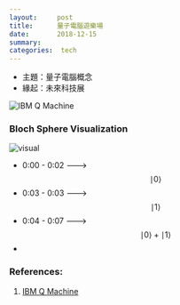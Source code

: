 ```yaml
---
layout:     post
title:      量子電腦遊樂場
date:       2018-12-15
summary:    
categories:  tech
---
```


* 主題：量子電腦概念
* 緣起：未來科技展





![IBM Q Machine](https://user-images.githubusercontent.com/8178172/50037697-2e41ee80-004f-11e9-94ce-a369213ceca5.png)



### Bloch Sphere Visualization

![visual](https://user-images.githubusercontent.com/8178172/50037698-2e41ee80-004f-11e9-9753-e357e0541294.png)



* 0:00 - 0:02 ---> $$\mid0\rangle$$
* 0:03 - 0:03 ---> $$\mid1\rangle$$
* 0:04 - 0:07 ---> $$\mid0\rangle + \mid 1\rangle$$
* 



### References:

1. [IBM Q Machine](https://quantumexperience.ng.bluemix.net/qx/editor)